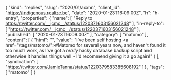 {
  "kind": "replies",
  "slug": "2020/01/axxhn",
  "client_id": "https://indigenous.realize.be",
  "date": "2020-01-23T16:09:00Z",
  "h": "h-entry",
  "properties": {
    "name": [
      "Reply to https://twitter.com/__jcmc__/status/1220371603156021248"
    ],
    "in-reply-to": [
      "https://twitter.com/__jcmc__/status/1220371603156021248"
    ],
    "published": [
      "2020-01-23T16:09:00Z"
    ],
    "category": [
      "matomo"
    ],
    "content": [
      {
        "html": "",
        "value": "I've been self hosting <a href=\"/tags/matomo/\">#Matomo</a> for several years now, and haven't found it too much work, as I've got a _really_ hacky database backup script and otherwise it handles things well - I'd recommend giving it a go again!"
      }
    ],
    "syndication": [
      "https://twitter.com/JamieTanna/status/1220379583385608192"
    ]
  },
  "tags": [
    "matomo"
  ]
}
